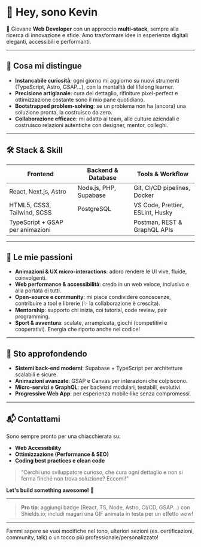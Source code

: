 
# 👋 Hey, sono **Kevin**

🧠 Giovane **Web Developer** con un approccio **multi-stack**, sempre alla ricerca di innovazione e sfide. Amo trasformare idee in esperienze digitali eleganti, accessibili e performanti.

---

## 🎯 Cosa mi distingue

- **Instancabile curiosità**: ogni giorno mi aggiorno su nuovi strumenti (TypeScript, Astro, GSAP...), con la mentalità del lifelong learner.  
- **Precisione artigianale**: cura del dettaglio, rifiniture pixel-perfect e ottimizzazione costante sono il mio pane quotidiano.  
- **Bootstrapped problem-solving**: se un problema non ha (ancora) una soluzione pronta, la costruisco da zero.  
- **Collaborazione efficace**: mi adatto ai team, alle culture aziendali e costruisco relazioni autentiche con designer, mentor, colleghi.

---

## 🛠️ Stack & Skill

| Frontend                         | Backend & Database         | Tools & Workflow                    |
|----------------------------------|----------------------------|-------------------------------------|
| React, Next.js, Astro            | Node.js, PHP, Supabase     | Git, CI/CD pipelines, Docker        |
| HTML5, CSS3, Tailwind, SCSS      | PostgreSQL                 | VS Code, Prettier, ESLint, Husky    |
| TypeScript + GSAP per animazioni |                            | Postman, REST & GraphQL APIs        |

---

## 🧬 Le mie passioni

- **Animazioni & UX micro-interactions**: adoro rendere le UI vive, fluide, coinvolgenti.
- **Web performance & accessibilità**: credo in un web veloce, inclusivo e alla portata di tutti.
- **Open-source e community**: mi piace condividere conoscenze, contribuire a tool e librerie (✨ la collaborazione è crescita).
- **Mentorship**: supporto chi inizia, coi tutorial, code review, pair programming.
- **Sport & avventura**: scalate, arrampicata, giochi (competitivi e cooperativi). Energia che riporto anche nel codice!

---

## 🌱 Sto approfondendo

- **Sistemi back-end moderni**: Supabase + TypeScript per architetture scalabili e sicure.  
- **Animazioni avanzate**: GSAP e Canvas per interazioni che colpiscono.  
- **Micro‑servizi e GraphQL**: per backend modulari, testabili, evolutivi.  
- **Progressive Web App**: per esperienza mobile‑like senza compromessi.

---

## 📬 Contattami

Sono sempre pronto per una chiacchierata su:

- **Web Accessibility**
- **Ottimizzazione (Performance & SEO)**
- **Coding best practices e clean code**

> “Cerchi uno sviluppatore curioso, che cura ogni dettaglio e non si ferma finché non trova soluzione? Eccomi!”

**Let's build something awesome!** 🚀

---

> **Pro tip**: aggiungi badge (React, TS, Node, Astro, CI/CD, GSAP…) con Shields.io; includi magari una GIF animata in testa per un effetto *wow*!

---

Fammi sapere se vuoi modifiche nel tono, ulteriori sezioni (es. certificazioni, community, talk) o un tocco più professionale/personalizzato!
